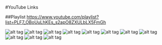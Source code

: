 #YouTube Links

##Playlist
https://www.youtube.com/playlist?list=PLF7_OBoUuLhKEs_s2apO8ZXULbLX5FmGh


![alt tag]()
![alt tag]()
![alt tag]()
![alt tag]()
![alt tag]()
![alt tag]()
![alt tag]()
![alt tag]()
![alt tag]()
![alt tag]()
![alt tag]()
